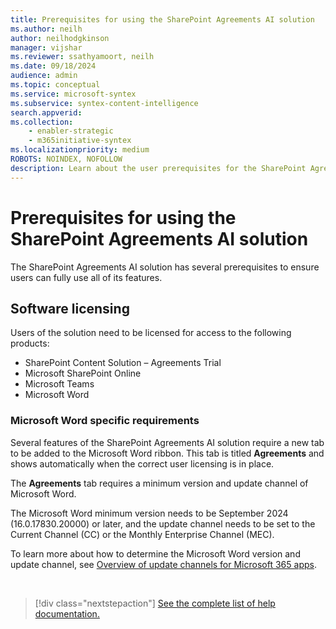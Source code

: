 ```yaml
---
title: Prerequisites for using the SharePoint Agreements AI solution
ms.author: neilh 
author: neilhodgkinson
manager: vijshar
ms.reviewer: ssathyamoort, neilh
ms.date: 09/18/2024
audience: admin
ms.topic: conceptual
ms.service: microsoft-syntex
ms.subservice: syntex-content-intelligence
search.appverid: 
ms.collection: 
    - enabler-strategic
    - m365initiative-syntex
ms.localizationpriority: medium
ROBOTS: NOINDEX, NOFOLLOW
description: Learn about the user prerequisites for the SharePoint Agreements AI solution.
---
```


# Prerequisites for using the SharePoint Agreements AI solution

The SharePoint Agreements AI solution has several prerequisites to ensure users can fully use all of its features.

## Software licensing

Users of the solution need to be licensed for access to the following products:

 - SharePoint Content Solution – Agreements Trial
 - Microsoft SharePoint Online
 - Microsoft Teams
 - Microsoft Word

### Microsoft Word specific requirements

Several features of the SharePoint Agreements AI solution require a new tab to be added to the Microsoft Word ribbon. This tab is titled **Agreements** and shows automatically when the correct user licensing is in place.

The **Agreements** tab requires a minimum version and update channel of Microsoft Word.

The Microsoft Word minimum version needs to be September 2024 (16.0.17830.20000) or later, and the update channel needs to be set to the Current Channel (CC) or the Monthly Enterprise Channel (MEC).

To learn more about how to determine the Microsoft Word version and update channel, see [Overview of update channels for Microsoft 365 apps](https://learn.microsoft.com/en-us/microsoft-365-apps/updates/overview-update-channels).

<br>

> [!div class="nextstepaction"]
> [See the complete list of help documentation.](agreements-overview.md#help-documentation)
